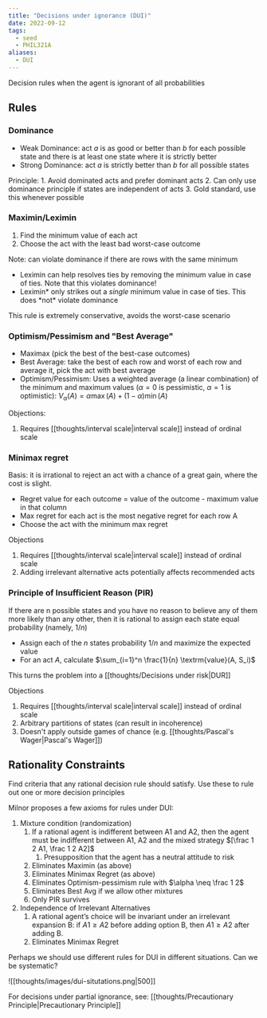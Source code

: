 ```yaml
---
title: "Decisions under ignorance (DUI)"
date: 2022-09-12
tags:
  - seed
  - PHIL321A
aliases:
  - DUI
---
```


Decision rules when the agent is ignorant of all probabilities

## Rules

### Dominance

- Weak Dominance: act $a$ is as good or better than $b$ for each possible state and there is at least one state where it is strictly better
- Strong Dominance: act $a$ is strictly better than $b$ for all possible states

Principle: 1. Avoid dominated acts and prefer dominant acts 2. Can only use dominance principle if states are independent of acts 3. Gold standard, use this whenever possible

### Maximin/Leximin

1. Find the minimum value of each act
2. Choose the act with the least bad worst-case outcome

Note: can violate dominance if there are rows with the same minimum

- Leximin can help resolves ties by removing the minimum value in case of ties. Note that this violates dominance!
- Leximin* only strikes out a *single* minimum value in case of ties. This does *not\* violate dominance

This rule is extremely conservative, avoids the worst-case scenario

### Optimism/Pessimism and "Best Average"

- Maximax (pick the best of the best-case outcomes)
- Best Average: take the best of each row and worst of each row and average it, pick the act with best average
- Optimism/Pessimism: Uses a weighted average (a linear combination) of the minimum and maximum values ($\alpha = 0$ is pessimistic, $\alpha = 1$ is optimistic): $V_\alpha(A) = \alpha \max(A) + (1-\alpha) \min(A)$

Objections:

1. Requires [[thoughts/interval scale|interval scale]] instead of ordinal scale

### Minimax regret

Basis: it is irrational to reject an act with a chance of a great gain, where the cost is slight.

- Regret value for each outcome = value of the outcome - maximum value in that column
- Max regret for each act is the most negative regret for each row A
- Choose the act with the minimum max regret

Objections

1. Requires [[thoughts/interval scale|interval scale]] instead of ordinal scale
2. Adding irrelevant alternative acts potentially affects recommended acts

### Principle of Insufficient Reason (PIR)

If there are n possible states and you have no reason to believe any of them more likely than any other, then it is rational to assign each state equal probability (namely, $1/n$)

- Assign each of the $n$ states probability $1/n$ and maximize the expected value
- For an act $A$, calculate $\sum_{i=1}^n \frac{1}{n} \textrm{value}(A, S_i)$

This turns the problem into a [[thoughts/Decisions under risk|DUR]]

Objections

1. Requires [[thoughts/interval scale|interval scale]] instead of ordinal scale
2. Arbitrary partitions of states (can result in incoherence)
3. Doesn't apply outside games of chance (e.g. [[thoughts/Pascal's Wager|Pascal's Wager]])

## Rationality Constraints

Find criteria that any rational decision rule should satisfy. Use these to rule out one or more decision principles

Milnor proposes a few axioms for rules under DUI:

1. Mixture condition (randomization)
   1. If a rational agent is indifferent between A1 and A2, then the agent must be indifferent between A1, A2 and the mixed strategy $[\frac 1 2 A1, \frac 1 2 A2]$
      1. Presupposition that the agent has a neutral attitude to risk
   2. Eliminates Maximin (as above)
   3. Eliminates Minimax Regret (as above)
   4. Eliminates Optimism-pessimism rule with $\alpha \neq \frac 1 2$
   5. Eliminates Best Avg if we allow other mixtures
   6. Only PIR survives
2. Independence of Irrelevant Alternatives
   1. A rational agent’s choice will be invariant under an irrelevant expansion B: if $A1 \geq A2$ before adding option B, then $A1 \geq A2$ after adding B.
   2. Eliminates Minimax Regret

Perhaps we should use different rules for DUI in different situations. Can we be systematic?

![[thoughts/images/dui-situtations.png|500]]

For decisions under partial ignorance, see: [[thoughts/Precautionary Principle|Precautionary Principle]]

